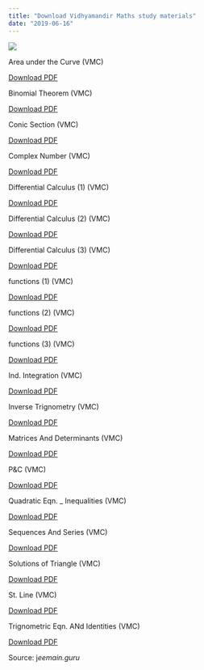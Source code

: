 ```yaml
---
title: "Download Vidhyamandir Maths study materials"
date: "2019-06-16"
---
```


![](/images/Vidhyamandir-study-material-maths.jpg)

Area under the Curve (VMC)

[Download PDF](https://drive.google.com/open?id=1xCvMJfHNtZIrH_6DvyCszSmrXdd6ZCR6)

Binomial Theorem (VMC)

[Download PDF](https://drive.google.com/open?id=1zESSfc_a3dL8L-H6S-2jHUQSAsm6UqTO)

Conic Section (VMC)

[Download PDF](https://drive.google.com/open?id=1uVzmPAOSPSxNweeBcDQ56oze2jPrz6Ua)

Complex Number (VMC)

[Download PDF](https://drive.google.com/open?id=1HPlfhIVWhyrPCUBNr2cm-ARCa5-BXdYx)

Differential Calculus (1) (VMC)

[Download PDF](https://drive.google.com/open?id=196LL9WRR5PP-RXplLoHI_RFjthp2xqnl)

Differential Calculus (2) (VMC)

[Download PDF](https://drive.google.com/open?id=19QRAaxP1WXEwxQ8mdRIwYRNWbkZX-Z4O)

Differential Calculus (3) (VMC)

[Download PDF](https://drive.google.com/open?id=1TvgcthOj34wv5QyR7_bXm4AquVcoAWzp)

functions (1) (VMC)

[Download PDF](https://drive.google.com/open?id=1jw7qldDW7h6rEfCAWbenste2hXHDPwVt)

functions (2) (VMC)

[Download PDF](https://drive.google.com/open?id=1pWNebxlI0PfhvQyBYjkZoHegkSELCJS-)

functions (3) (VMC)

[Download PDF](https://drive.google.com/open?id=1AJ_2i-h8bYbqo7vwjhTemXF6iE9-HP50)

Ind. Integration (VMC)

[Download PDF](https://drive.google.com/open?id=1tVvFPcBEaUwg9SfdKpSw2FCwmUI5xqTz)

Inverse Trignometry (VMC)

[Download PDF](https://drive.google.com/open?id=1aiW0n6XYw3oxiwTFiJzhnm7fpBumx68Y)

Matrices And Determinants (VMC)

[Download PDF](https://drive.google.com/open?id=1C0lTF71O2C1SxNKBWv_XK0I_rgDxpr78)

P&C (VMC)

[Download PDF](https://drive.google.com/open?id=1_No9XRUnLRvt1THrkXwDHwIBOjLZeOyX)

Quadratic Eqn. \_ Inequalities (VMC)

[Download PDF](https://drive.google.com/open?id=1TPc8WluJUt0nMKl0C5__thFR4OKUWlk5)

Sequences And Series (VMC)

[Download PDF](https://drive.google.com/open?id=1upxcGPkBGiB3HrheAoMlq94mcyQWifmT)

Solutions of Triangle (VMC)

[Download PDF](https://drive.google.com/open?id=1pJxTrHnba1td7Rem2MWKxosWnCOjBCKW)

St. Line (VMC)

[Download PDF](https://drive.google.com/open?id=1KufbmmEp1wBCnW189tmiekLYLKCLzEid)

Trignometric Eqn. ANd Identities (VMC)

[Download PDF](https://drive.google.com/open?id=1oOwH1zXHoZydNF5ep_65tM-wwTfYOMsZ)

Source: j*eemain.guru*
